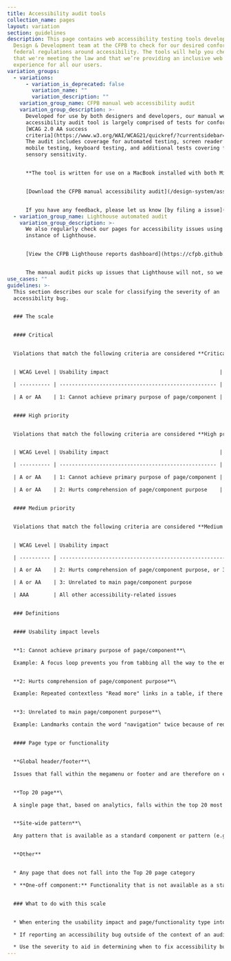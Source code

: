 ```yaml
---
title: Accessibility audit tools
collection_name: pages
layout: variation
section: guidelines
description: This page contains web accessibility testing tools developed by the
  Design & Development team at the CFPB to check for our desired conformance to
  federal regulations around accessibility. The tools will help you check both
  that we're meeting the law and that we’re providing an inclusive web
  experience for all our users.
variation_groups:
  - variations:
      - variation_is_deprecated: false
        variation_name: ""
        variation_description: ""
    variation_group_name: CFPB manual web accessibility audit
    variation_group_description: >-
      Developed for use by both designers and developers, our manual web
      accessibility audit tool is largely comprised of tests for conformance to
      [WCAG 2.0 AA success
      criteria](https://www.w3.org/WAI/WCAG21/quickref/?currentsidebar=%23col_customize&versions=2.0&levels=aaa).
      The audit includes coverage for automated testing, screen reader testing,
      mobile testing, keyboard testing, and additional tests covering forms and
      sensory sensitivity. 


      **The tool is written for use on a MacBook installed with both Microsoft Excel and the Chrome browser, as well as an iPhone.** 


      [Download the CFPB manual accessibility audit](/design-system/assets/CFPB.manual.accessibility.audit.open.source.v1.0_09.30.21.xlsx) 


      If you have any feedback, please let us know [by filing a issue](https://github.com/cfpb/design-system/issues).
  - variation_group_name: Lighthouse automated audit
    variation_group_description: >-
      We also regularly check our pages for accessibility issues using an
      instance of Lighthouse.


      [View the CFPB Lighthouse reports dashboard](https://cfpb.github.io/cfgov-lighthouse/)


      The manual audit picks up issues that Lighthouse will not, so we prioritize using the manual audit for pages with interactive elements, new patterns or components, custom code, or pages that are not created with our CMS.
use_cases: ""
guidelines: >-
  This section describes our scale for classifying the severity of an
  accessibility bug.


  ### The scale


  #### Critical


  Violations that match the following criteria are considered **Critical**:


  | WCAG Level | Usability impact                                    | Page type or functionality                                      |

  | ---------- | --------------------------------------------------- | --------------------------------------------------------------- |

  | A or AA    | 1: Cannot achieve primary purpose of page/component | Global header/footer, Top 20 single page, CMS site-wide pattern |


  #### High priority


  Violations that match the following criteria are considered **High priority**:


  | WCAG Level | Usability impact                                    | Page type or functionality                                      |

  | ---------- | --------------------------------------------------- | --------------------------------------------------------------- |

  | A or AA    | 1: Cannot achieve primary purpose of page/component | Pages that aren't in the top 20, or a one-off component         |

  | A or AA    | 2: Hurts comprehension of page/component purpose    | Global header/footer, Top 20 single page, CMS site-wide pattern |


  #### Medium priority


  Violations that match the following criteria are considered **Medium priority**:


  | WCAG Level | Usability impact                                                                                 | Page type or functionality                               |

  | ---------- | ------------------------------------------------------------------------------------------------ | -------------------------------------------------------- |

  | A or AA    | 2: Hurts comprehension of page/component purpose, or 3: Unrelated to main page/component purpose | Pages that aren't in the top 20, or a one-off component  |

  | A or AA    | 3: Unrelated to main page/component purpose                                                      | Global header/footer, top 20 page, CMS site-wide pattern |

  | AAA        | All other accessibility-related issues                                                           |                                                          |


  ### Definitions


  #### Usability impact levels


  **1: Cannot achieve primary purpose of page/component**\

  Example: A focus loop prevents you from tabbing all the way to the end of a form and submitting it.


  **2: Hurts comprehension of page/component purpose**\

  Example: Repeated contextless "Read more" links in a table, if there is a relatively simple workaround for the user (e.g., user could cycle through all of the table cells to understand the context of links, rather than navigate through links only)


  **3: Unrelated to main page/component purpose**\

  Example: Landmarks contain the word "navigation" twice because of redundant labeling 


  #### Page type or functionality


  **Global header/footer**\

  Issues that fall within the megamenu or footer and are therefore on every page


  **Top 20 page**\

  A single page that, based on analytics, falls within the top 20 most visited pages of your site 


  **Site-wide pattern**\

  Any pattern that is available as a standard component or pattern (e.g. expandables, video player)


  **Other**


  * Any page that does not fall into the Top 20 page category

  * **One-off component:** Functionality that is not available as a standard component or pattern, or custom code


  ### What to do with this scale


  * When entering the usability impact and page/functionality type into the manual accessibility audit, the severity rating will be calculated automatically for you.

  * If reporting an accessibility bug outside of the context of an audit, you can manually determine what the severity should be from the explanation above.

  * Use the severity to aid in determining when to fix accessibility bugs.
---
```

